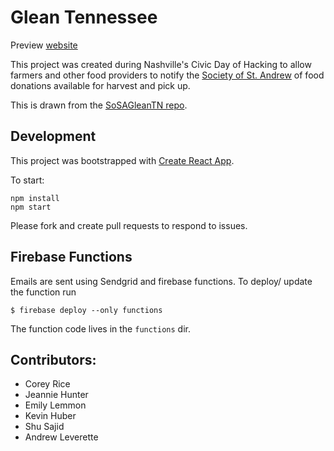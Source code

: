 # Glean Tennessee
Preview [website](https://gleantn-1794b.firebaseapp.com/#)

This project was created during Nashville's Civic Day of Hacking to allow farmers and other food providers to notify the [Society of St. Andrew](endhunger.org) of food donations available for harvest and pick up.

This is drawn from the [SoSAGleanTN repo](https://github.com/SoSAGleanTNorg/GleanTnWeb).

## Development

This project was bootstrapped with [Create React App](https://github.com/facebookincubator/create-react-app).

To start:

```
npm install
npm start
```

Please fork and create pull requests to respond to issues.

## Firebase Functions
Emails are sent using Sendgrid and firebase functions.
To deploy/ update the function run 

```$ firebase deploy --only functions```

The function code lives in the `functions` dir.


## Contributors:

- Corey Rice
- Jeannie Hunter
- Emily Lemmon
- Kevin Huber
- Shu Sajid
- Andrew Leverette
